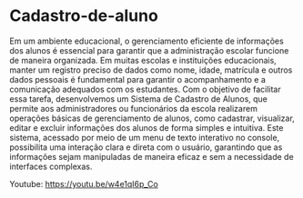 # Cadastro-de-aluno

Em um ambiente educacional, o gerenciamento eficiente de informações dos alunos é essencial para garantir que a administração escolar funcione de maneira organizada. Em muitas escolas e instituições educacionais, manter um registro preciso de dados como nome, idade, matrícula e outros dados pessoais é fundamental para garantir o acompanhamento e a comunicação adequados com os estudantes.
Com o objetivo de facilitar essa tarefa, desenvolvemos um Sistema de Cadastro de Alunos, que permite aos administradores ou funcionários da escola realizarem operações básicas de gerenciamento de alunos, como cadastrar, visualizar, editar e excluir informações dos alunos de forma simples e intuitiva. Este sistema, acessado por meio de um menu de texto interativo no console, possibilita uma interação clara e direta com o usuário, garantindo que as informações sejam manipuladas de maneira eficaz e sem a necessidade de interfaces complexas.

Youtube: https://youtu.be/w4e1qI6p_Co

